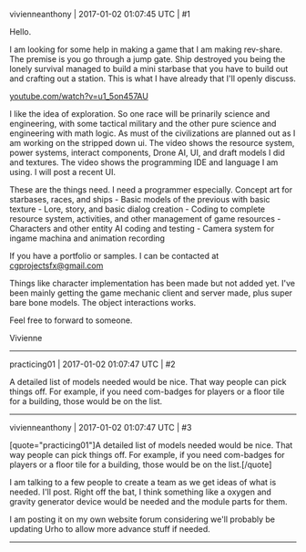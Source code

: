 vivienneanthony | 2017-01-02 01:07:45 UTC | #1

Hello.

 I am looking for some help in making a game that I am making rev-share. The premise is you go through a jump gate. Ship destroyed you being the lonely survival managed to build a mini starbase that you have to build out and crafting out a station. This is what I have already that I'll openly discuss.

[youtube.com/watch?v=u1_5on457AU](https://www.youtube.com/watch?v=u1_5on457AU)

 I like the idea of exploration. So one race will be prinarily science and engineering, with some tactical military and the other pure science and engineering with math logic. As must of the civilizations are planned out as I am working on the stripped down ui. The video shows the resource system, power systems, interact components, Drone AI, UI, and draft models I did and textures. The video shows the programming IDE and language I am using. I will post a recent UI.

These are the things need. I need a programmer especially.  Concept art for starbases, races, and ships - Basic models of the previous with basic texture - Lore, story, and basic dialog creation - Coding to complete resource system, activities, and other management of game resources - Characters and other entity AI coding and testing - Camera system for ingame machina and animation recording

If you have a portfolio or samples. I can be contacted at [cgprojectsfx@gmail.com](mailto:cgprojectsfx@gmail.com) 

Things like character implementation has been made but not added yet. I've been mainly getting the game mechanic client and server made, plus super bare bone models. The object interactions works.


Feel free to forward to someone.

Vivienne

-------------------------

practicing01 | 2017-01-02 01:07:47 UTC | #2

A detailed list of models needed would be nice. That way people can pick things off.  For example, if you need com-badges for players or a floor tile for a building, those would be on the list.

-------------------------

vivienneanthony | 2017-01-02 01:07:47 UTC | #3

[quote="practicing01"]A detailed list of models needed would be nice. That way people can pick things off.  For example, if you need com-badges for players or a floor tile for a building, those would be on the list.[/quote]

I am talking to a few people to create a team as we get ideas of what is needed. I'll post.  Right off the bat, I think something like a oxygen and gravity generator device would be needed  and the module parts for them.

I am posting it on my own website forum considering we'll probably be updating Urho to allow more advance stuff if needed.

-------------------------

